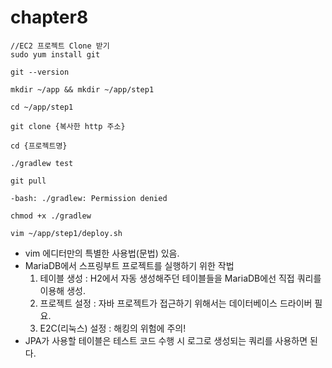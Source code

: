 # chapter8

```solidity
//EC2 프로젝트 Clone 받기
sudo yum install git

git --version

mkdir ~/app && mkdir ~/app/step1

cd ~/app/step1

git clone {복사한 http 주소}

cd {프로젝트명}

./gradlew test

git pull

-bash: ./gradlew: Permission denied

chmod +x ./gradlew

vim ~/app/step1/deploy.sh
```

- vim 에디터만의 특별한 사용법(문법) 있음.
- MariaDB에서 스프링부트 프로젝트를 실행하기 위한 작법
  1. 테이블 생성 : H2에서 자동 생성해주던 테이블들을 MariaDB에선 직접 쿼리를 이용해 생성.
  2. 프로젝트 설정 : 자바 프로젝트가 접근하기 위해서는 데이터베이스 드라이버 필요.
  3. E2C(리눅스) 설정 : 해킹의 위험에 주의!
- JPA가 사용할 테이블은 테스트 코드 수행 시 로그로 생성되는 쿼리를 사용하면 된다.
